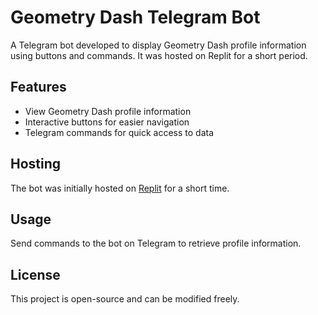 # Geometry Dash Telegram Bot  

A Telegram bot developed to display Geometry Dash profile information using buttons and commands. It was hosted on Replit for a short period.  

## Features  

- View Geometry Dash profile information  
- Interactive buttons for easier navigation  
- Telegram commands for quick access to data  

## Hosting  

The bot was initially hosted on [Replit](https://replit.com/) for a short time.  

## Usage  

Send commands to the bot on Telegram to retrieve profile information.  

## License  

This project is open-source and can be modified freely.  
